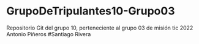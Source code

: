 # GrupoDeTripulantes10-Grupo03
Repositorio Git del grupo 10, perteneciente al grupo 03 de misión tic 2022
Antonio Piñeros
#Santiago Rivera


